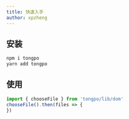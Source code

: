 ```yaml
---
title: 快速入手
author: xpzheng
---
```



<example>
  <dom-chooseFile />
</example>

## 安装

```bash
npm i tongpo
yarn add tongpo
```

## 使用

```js
import { chooseFile } from 'tongpo/lib/dom'
chooseFile().then(files => {
})
```

